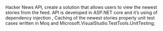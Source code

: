 Hacker News API, create a solution that allows users to view the newest stories from the feed. API is developed in ASP.NET core and it’s using of dependency injection , Caching of the newest stories properly unit test cases written in Moq and Microsoft.VisualStudio.TestTools.UnitTesting;
